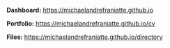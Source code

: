   
**Dashboard:** https://michaelandrefraniatte.github.io  
  
**Portfolio:** https://michaelandrefraniatte.github.io/cv  
  
**Files:** https://michaelandrefraniatte.github.io/directory  
  